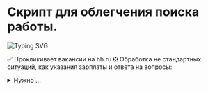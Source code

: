 # Скрипт для облегчения поиска работы. 

![Typing SVG](https://readme-typing-svg.herokuapp.com?color=%2336BCF7&lines=Python-3.9.7)

:white_check_mark: Прокликивает вакансии на hh.ru
:negative_squared_cross_mark: Обработка не стандартных ситуаций, как указания зарплаты и ответа на вопросы:
<details>
<summary>Нужно ...</summary>
Иногда посматривать и скрывать такие вакансии
</details>
